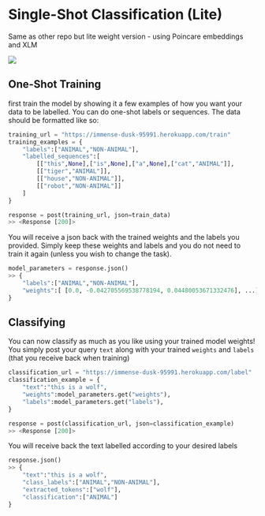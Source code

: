 # Single-Shot Classification (Lite)

Same as other repo but lite weight version - using Poincare embeddings and XLM

![](img/tutorial.gif)

## One-Shot Training

first train the model by showing it a few examples of how you want your data to be labelled.  You can do one-shot labels or sequences. The data should be formatted like so:

```python
training_url = "https://immense-dusk-95991.herokuapp.com/train"
training_examples = {
    "labels":["ANIMAL","NON-ANIMAL"],
    "labelled_sequences":[
        [["this",None],["is",None],["a",None],["cat","ANIMAL"]],
        [["tiger","ANIMAL"]],
        [["house","NON-ANIMAL"]],
        [["robot","NON-ANIMAL"]]
    ]
}

response = post(training_url, json=train_data)
>> <Response [200]>
```
You will receive a json back with the trained weights and the labels you provided. Simply keep these weights and labels and you do not need to train it again (unless you wish to change the task).  

```python
model_parameters = response.json()
>> {
    "labels":["ANIMAL","NON-ANIMAL"],
    "weights":[ [0.0, -0.042705569538778194, 0.04480053671332476], ...]
}
```

## Classifying

You can now classify as much as you like using your trained model weights!  You simply post your query `text` along with your trained `weights` and `labels` (that you receive back when training)

```python
classification_url = "https://immense-dusk-95991.herokuapp.com/label"
classification_example = {
    "text":"this is a wolf",
    "weights":model_parameters.get("weights"),
    "labels":model_parameters.get("labels"),
}

response = post(classification_url, json=classification_example)
>> <Response [200]>
```

You will receive back the text labelled according to your desired labels

```python
response.json()
>> {
    "text":"this is a wolf",
    "class_labels":["ANIMAL","NON-ANIMAL"],
    "extracted_tokens":["wolf"],
    "classification":["ANIMAL"]
}
```
